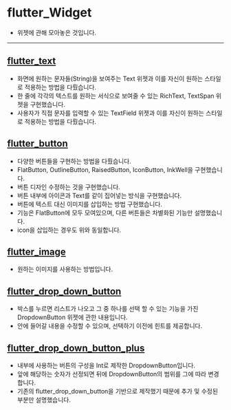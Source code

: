 # flutter_Widget

- 위젯에 관해 모아놓은 것입니다.

-----------------------

## [flutter_text](https://github.com/OOGEE/Flutter/tree/master/flutter_Widget/flutter_text)

- 화면에 원하는 문자들(String)을 보여주는 Text 위젯과 이를 자신이 원하는 스타일로 적용하는 방법을 다뤘습니다.
- 한 줄에 각각의 텍스트를 원하는 서식으로 보여줄 수 있는 RichText, TextSpan 위젯을 구현했습니다.
- 사용자가 직접 문자를 입력할 수 있는 TextField 위젯과 이를 자신이 원하는 스타일로 적용하는 방법을 다뤘습니다.

## [flutter_button](https://github.com/OOGEE/Flutter/tree/master/flutter_Widget/flutter_button)

- 다양한 버튼들을 구현하는 방법을 다뤘습니다.
- FlatButton, OutlineButton, RaisedButton, IconButton, InkWell을 구현했습니다.
- 버튼 디자인 수정하는 것을 구현했습니다.
- 버튼 내부에 아이콘과 Text를 같이 집어넣는 방식을 구현했습니다.
- 버튼에 텍스트 대신 이미지를 삽입하는 방법 구현했습니다.
- 기능은 FlatButton에 모두 모여있으며, 다른 버튼들은 차별화된 기능만 설명했습니다.
- icon을 삽입하는 경우도 위와 동일합니다.

## [flutter_image](https://github.com/OOGEE/Flutter/tree/master/flutter_Widget/flutter_image)

- 원하는 이미지를 사용하는 방법입니다.

## [flutter_drop_down_button](https://github.com/OOGEE/Flutter/tree/master/flutter_Widget/flutter_drop_down_button)

- 박스를 누르면 리스트가 나오고 그 중 하나를 선택 할 수 있는 기능을 가진 DropdownButton 위젯에 관한 내용입니다.
- 안에 들어갈 내용을 수정할 수 있으며, 선택하기 이전에 힌트를 제공합니다.

## [flutter_drop_down_button_plus](https://github.com/OOGEE/Flutter/tree/master/flutter_Widget/flutter_drop_down_button_plus)

- 내부에 사용하는 버튼의 구성을 Int로 제작한 DropdownButton입니다.
- 앞에 해당하는 숫자가 선정되면 뒤에 DropdownButton의 범위를 그에 따라 변경합니다.
- 기존의 flutter_drop_down_button을 기반으로 제작했기 때문에 추가 및 수정된 부분만 설명했습니다.